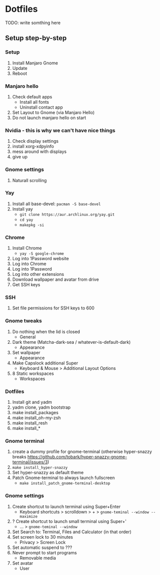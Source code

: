 # Dotfiles

TODO: write somthing here


## Setup step-by-step

### Setup

1. Install Manjaro Gnome
1. Update
1. Reboot

### Manjaro hello

1. Check default apps
    - Install all fonts
    - Uninstall contact app
1. Set Layout to Gnome (via Manjaro Hello)
1. Do not launch manjaro hello on start

### Nvidia - this is why we can't have nice things

1. Check display settings 
1. install xorg-xdpyinfo
1. mess around with displays
1. give up 

### Gnome settings

1. Naturall scrolling

### Yay

1. Install all base-devel: `pacman -S base-devel` 
1. Install yay
    - `git clone https://aur.archlinux.org/yay.git`
    - `cd yay`
    - `makepkg -si`

### Chrome

1. Install Chrome
    - `yay -S google-chrome`
1. Log into 1Password website
1. Log into Chrome
1. Log into 1Password
1. Log into other extensions
1. Download wallpaper and avatar from drive
1. Get SSH keys

### SSH

1. Set file permissions for SSH keys to 600

### Gnome tweaks

1. Do nothing when the lid is closed
    - General
1. Dark theme (Matcha-dark-sea / whatever-is-default-dark)
    - Appearance
1. Set wallpaper
    - Appearance
1. Make Capslock additional Super
    - Keyboard & Mouse > Additional Layout Options
1. 8 Static workspaces
    - Workspaces

### Dotfiles

1. Install git and yadm
1. yadm clone, yadm bootstrap
1. make install_packages
1. make install_oh-my-zsh
1. make install_resh
1. make install_* 

### Gnome terminal

1. create a dummy profile for gnome-terminal (otherwise hyper-snazzy breaks https://github.com/tobark/hyper-snazzy-gnome-terminal/issues/3)
1. `make install_hyper-snazzy`
1. Set hyper-snazzy as default theme
1. Patch Gnome-terminal to always launch fullscreen
    - `make install_patch_gnome-terminal-desktop`

### Gnome settings 

1. Create shortcut to launch terminal using Super+Enter
    - Keyboard shortcuts > scrolldown > + > `gnome-teminal --window --maximize`
1. ? Create shortcut to launch small terminal using Super+' 
    - ... > `gnome-teminal --window`
1. Set Search to: Terminal, Files and Calculator (in that order)
1. Set screen lock to 30 minutes
    - Privacy > Screen Lock
1. Set automatic suspend to ???
1. Never prompt to start programs
    - Removable media
1. Set avatar
    - User






